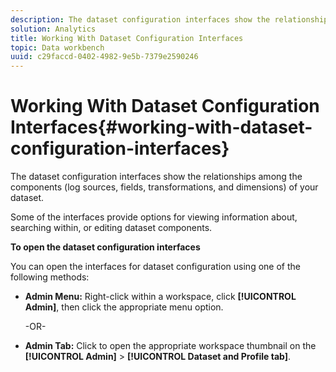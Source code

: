 ```yaml
---
description: The dataset configuration interfaces show the relationships among the components (log sources, fields, transformations, and dimensions) of your dataset.
solution: Analytics
title: Working With Dataset Configuration Interfaces
topic: Data workbench
uuid: c29faccd-0402-4982-9e5b-7379e2590246
---
```


# Working With Dataset Configuration Interfaces{#working-with-dataset-configuration-interfaces}

The dataset configuration interfaces show the relationships among the components (log sources, fields, transformations, and dimensions) of your dataset.

 Some of the interfaces provide options for viewing information about, searching within, or editing dataset components.

**To open the dataset configuration interfaces**

You can open the interfaces for dataset configuration using one of the following methods:

* **Admin Menu:** Right-click within a workspace, click **[!UICONTROL Admin]**, then click the appropriate menu option.

  -OR- 

* **Admin Tab:** Click to open the appropriate workspace thumbnail on the **[!UICONTROL Admin]** > **[!UICONTROL Dataset and Profile tab]**.

